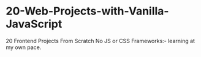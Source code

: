 # 20-Web-Projects-with-Vanilla-JavaScript
 20 Frontend Projects From Scratch No JS or CSS Frameworks:- learning at my own pace.
 
